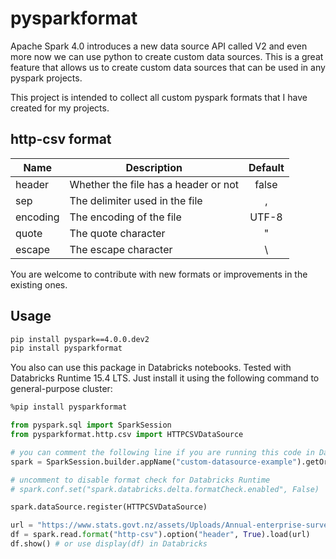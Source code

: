# pysparkformat

Apache Spark 4.0 introduces a new data source API called V2 and even more now we can use python to create custom data sources. 
This is a great feature that allows us to create custom data sources that can be used in any pyspark projects.

This project is intended to collect all custom pyspark formats that I have created for my projects.

## http-csv format
| Name     | Description                          | Default |
|----------|--------------------------------------|:-------:|
| header   | Whether the file has a header or not |  false  |
| sep      | The delimiter used in the file       |    ,    |
| encoding | The encoding of the file             |  UTF-8  |
| quote    | The quote character                  |    "    |
| escape   | The escape character                 |    \    |

You are welcome to contribute with new formats or improvements in the existing ones.

## Usage

```bash
pip install pyspark==4.0.0.dev2
pip install pysparkformat
```

You also can use this package in Databricks notebooks. Tested with Databricks Runtime 15.4 LTS.
Just install it using the following command to general-purpose cluster:
```bash
%pip install pysparkformat
```

```python
from pyspark.sql import SparkSession
from pysparkformat.http.csv import HTTPCSVDataSource

# you can comment the following line if you are running this code in Databricks
spark = SparkSession.builder.appName("custom-datasource-example").getOrCreate()

# uncomment to disable format check for Databricks Runtime
# spark.conf.set("spark.databricks.delta.formatCheck.enabled", False)

spark.dataSource.register(HTTPCSVDataSource)

url = "https://www.stats.govt.nz/assets/Uploads/Annual-enterprise-survey/Annual-enterprise-survey-2023-financial-year-provisional/Download-data/annual-enterprise-survey-2023-financial-year-provisional.csv"
df = spark.read.format("http-csv").option("header", True).load(url)
df.show() # or use display(df) in Databricks
```
